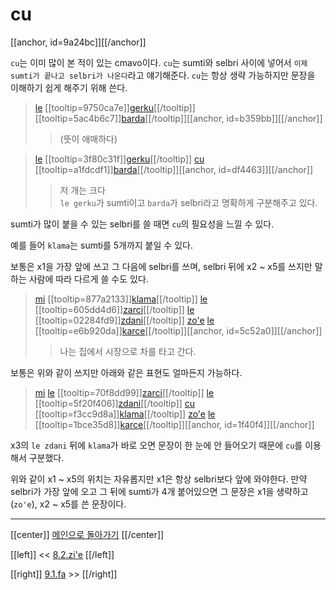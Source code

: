 # cu

[[anchor, id=9a24bc]][[/anchor]]

`cu`는 이미 많이 본 적이 있는 cmavo이다. `cu`는 sumti와 selbri 사이에 넣어서 `이제 sumti가 끝나고 selbri가 나온다`라고 얘기해준다. `cu`는 항상 생략 가능하지만 문장을 이해하기 쉽게 해주기 위해 쓴다.

> [le](06_00_le.html#fcb63c) [[tooltip=9750ca7e]][gerku](gismu.html#gerku)[[/tooltip]] [[tooltip=5ac4b6c7]][barda](gismu.html#barda)[[/tooltip]][[anchor, id=b359bb]][[/anchor]]
>> (뜻이 애매하다)

> [le](06_00_le.html#fcb63c) [[tooltip=3f80c31f]][gerku](gismu.html#gerku)[[/tooltip]] [cu](09_00_cu.html#9a24bc) [[tooltip=a1fdcdf1]][barda](gismu.html#barda)[[/tooltip]][[anchor, id=df4463]][[/anchor]]
>> 저 개는 크다\
>> `le gerku`가 sumti이고 `barda`가 selbri라고 명확하게 구분해주고 있다.

sumti가 많이 붙을 수 있는 selbri를 쓸 때면 `cu`의 필요성을 느낄 수 있다.

예를 들어 `klama`는 sumti를 5개까지 붙일 수 있다.

보통은 x1을 가장 앞에 쓰고 그 다음에 selbri를 쓰며, selbri 뒤에 x2 ~ x5를 쓰지만 말하는 사람에 따라 다르게 쓸 수도 있다.

> [mi](07_00_sumti_cmavo.html#9347d0) [[tooltip=877a2133]][klama](gismu.html#klama)[[/tooltip]] [le](06_00_le.html#fcb63c) [[tooltip=605dd4d6]][zarci](gismu.html#zarci)[[/tooltip]] [le](06_00_le.html#fcb63c) [[tooltip=02284fd9]][zdani](gismu.html#zdani)[[/tooltip]] [zo'e](07_07_zo'e.html#f90f36) [le](06_00_le.html#fcb63c) [[tooltip=e6b920da]][karce](gismu.html#karce)[[/tooltip]][[anchor, id=5c52a0]][[/anchor]]
>> 나는 집에서 시장으로 차를 타고 간다.

보통은 위와 같이 쓰지만 아래와 같은 표현도 얼마든지 가능하다.

> [mi](07_00_sumti_cmavo.html#9347d0) [le](06_00_le.html#fcb63c) [[tooltip=70f8dd99]][zarci](gismu.html#zarci)[[/tooltip]] [le](06_00_le.html#fcb63c) [[tooltip=5f20f406]][zdani](gismu.html#zdani)[[/tooltip]] [cu](09_00_cu.html#9a24bc) [[tooltip=f3cc9d8a]][klama](gismu.html#klama)[[/tooltip]] [zo'e](07_07_zo'e.html#f90f36) [le](06_00_le.html#fcb63c) [[tooltip=1bce35d8]][karce](gismu.html#karce)[[/tooltip]][[anchor, id=1f40f4]][[/anchor]]

x3의 `le zdani` 뒤에 `klama`가 바로 오면 문장이 한 눈에 안 들어오기 때문에 `cu`를 이용해서 구분했다.

위와 같이 x1 ~ x5의 위치는 자유롭지만 x1은 항상 selbri보다 앞에 와야한다. 만약 selbri가 가장 앞에 오고 그 뒤에 sumti가 4개 붙어있으면 그 문장은 x1을 생략하고(`zo'e`), x2 ~ x5를 쓴 문장이다.

---

[[center]]
[메인으로 돌아가기](index.html)
[[/center]]

[[left]]
<< [8.2.zi'e](08_02_zi'e.html)
[[/left]]

[[right]]
[9.1.fa](09_01_fa.html) >>
[[/right]]


[^9750ca7e]: [[highlight=red]]x1[[/highlight]]은 [[highlight=green]]x2[[/highlight]] 종류의 개(dog)/개새끼(bitch)다
[^5ac4b6c7]: [[highlight=red]]x1[[/highlight]]은 큰 [[highlight=green]]x2[[/highlight]]이다, [[highlight=aqua]][[black]]x3[[/black]][[/highlight]]의 기준에서
[^3f80c31f]: [[highlight=red]]x1[[/highlight]]은 [[highlight=green]]x2[[/highlight]] 종류의 개(dog)/개새끼(bitch)다
[^a1fdcdf1]: [[highlight=red]]x1[[/highlight]]은 큰 [[highlight=green]]x2[[/highlight]]이다, [[highlight=aqua]][[black]]x3[[/black]][[/highlight]]의 기준에서
[^877a2133]: [[highlight=red]]x1[[/highlight]]이 [[highlight=green]]x2[[/highlight]]를 향해 가다, [[highlight=aqua]][[black]]x3[[/black]][[/highlight]]에서 출발해서, [[highlight=emerald]][[black]]x4[[/black]][[/highlight]]의 경로를 통해서, [[highlight=violet]]x5[[/highlight]]를 타고
[^605dd4d6]: [[highlight=red]]x1[[/highlight]]은 [[highlight=green]]x2[[/highlight]]를 파는 시장이다, [[highlight=aqua]][[black]]x3[[/black]][[/highlight]]가 운영하는
[^02284fd9]: [[highlight=red]]x1[[/highlight]]은 [[highlight=green]]x2[[/highlight]]가 사는(live) 집이다
[^e6b920da]: [[highlight=red]]x1[[/highlight]]은 [[highlight=green]]x2[[/highlight]](승객)를 태우는 차/트럭이다, [[highlight=aqua]][[black]]x3[[/black]][[/highlight]](동력)로 가는
[^70f8dd99]: [[highlight=red]]x1[[/highlight]]은 [[highlight=green]]x2[[/highlight]]를 파는 시장이다, [[highlight=aqua]][[black]]x3[[/black]][[/highlight]]가 운영하는
[^5f20f406]: [[highlight=red]]x1[[/highlight]]은 [[highlight=green]]x2[[/highlight]]가 사는(live) 집이다
[^f3cc9d8a]: [[highlight=red]]x1[[/highlight]]이 [[highlight=green]]x2[[/highlight]]를 향해 가다, [[highlight=aqua]][[black]]x3[[/black]][[/highlight]]에서 출발해서, [[highlight=emerald]][[black]]x4[[/black]][[/highlight]]의 경로를 통해서, [[highlight=violet]]x5[[/highlight]]를 타고
[^1bce35d8]: [[highlight=red]]x1[[/highlight]]은 [[highlight=green]]x2[[/highlight]](승객)를 태우는 차/트럭이다, [[highlight=aqua]][[black]]x3[[/black]][[/highlight]](동력)로 가는